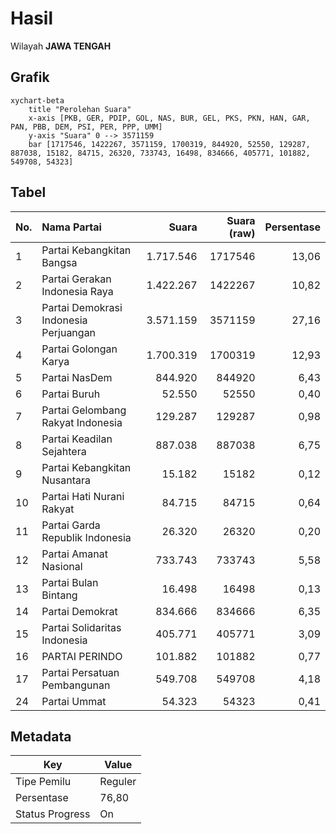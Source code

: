 # Hasil

Wilayah **JAWA TENGAH**

## Grafik

```mermaid
xychart-beta
    title "Perolehan Suara"
    x-axis [PKB, GER, PDIP, GOL, NAS, BUR, GEL, PKS, PKN, HAN, GAR, PAN, PBB, DEM, PSI, PER, PPP, UMM]
    y-axis "Suara" 0 --> 3571159
    bar [1717546, 1422267, 3571159, 1700319, 844920, 52550, 129287, 887038, 15182, 84715, 26320, 733743, 16498, 834666, 405771, 101882, 549708, 54323]
```

## Tabel

| No. | Nama Partai                           | Suara     | Suara (raw) | Persentase |
|:--- |:------------------------------------- | ---------:| -----------:| ----------:|
| 1   | Partai Kebangkitan Bangsa             | 1.717.546 | 1717546     | 13,06      |
| 2   | Partai Gerakan Indonesia Raya         | 1.422.267 | 1422267     | 10,82      |
| 3   | Partai Demokrasi Indonesia Perjuangan | 3.571.159 | 3571159     | 27,16      |
| 4   | Partai Golongan Karya                 | 1.700.319 | 1700319     | 12,93      |
| 5   | Partai NasDem                         | 844.920   | 844920      | 6,43       |
| 6   | Partai Buruh                          | 52.550    | 52550       | 0,40       |
| 7   | Partai Gelombang Rakyat Indonesia     | 129.287   | 129287      | 0,98       |
| 8   | Partai Keadilan Sejahtera             | 887.038   | 887038      | 6,75       |
| 9   | Partai Kebangkitan Nusantara          | 15.182    | 15182       | 0,12       |
| 10  | Partai Hati Nurani Rakyat             | 84.715    | 84715       | 0,64       |
| 11  | Partai Garda Republik Indonesia       | 26.320    | 26320       | 0,20       |
| 12  | Partai Amanat Nasional                | 733.743   | 733743      | 5,58       |
| 13  | Partai Bulan Bintang                  | 16.498    | 16498       | 0,13       |
| 14  | Partai Demokrat                       | 834.666   | 834666      | 6,35       |
| 15  | Partai Solidaritas Indonesia          | 405.771   | 405771      | 3,09       |
| 16  | PARTAI PERINDO                        | 101.882   | 101882      | 0,77       |
| 17  | Partai Persatuan Pembangunan          | 549.708   | 549708      | 4,18       |
| 24  | Partai Ummat                          | 54.323    | 54323       | 0,41       |


## Metadata

| Key             | Value   |
| --------------- | ------- |
| Tipe Pemilu     | Reguler |
| Persentase      | 76,80   |
| Status Progress | On      |



